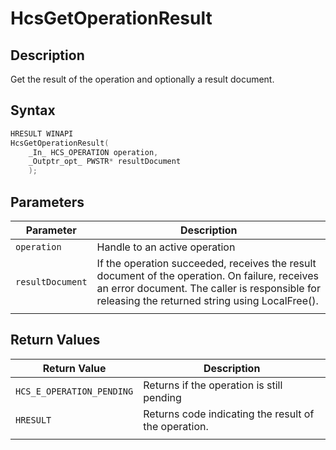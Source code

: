 # HcsGetOperationResult

## Description

Get the result of the operation and optionally a result document.

## Syntax

```cpp
HRESULT WINAPI
HcsGetOperationResult(
    _In_ HCS_OPERATION operation,
    _Outptr_opt_ PWSTR* resultDocument
    );

```

## Parameters

|Parameter     |Description|
|---|---|
|`operation`| Handle to an active operation|
|`resultDocument`| If the operation succeeded, receives the result document of the operation. On failure, receives an error document. The caller is responsible for releasing the returned string using LocalFree().|
|    |    |

## Return Values

|Return Value | Description|
|---|---|
|`HCS_E_OPERATION_PENDING` |Returns if the operation is still pending|
|`HRESULT`| Returns code indicating the result of the operation.|
|     |     |
